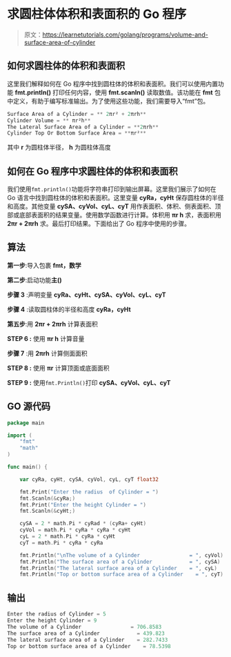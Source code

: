 # 求圆柱体体积和表面积的 Go 程序

> 原文：<https://learnetutorials.com/golang/programs/volume-and-surface-area-of-cylinder>

## 如何求圆柱体的体积和表面积

这里我们解释如何在 Go 程序中找到圆柱体的体积和表面积。我们可以使用内置功能 **fmt.println()** 打印任何内容，使用 **fmt.scanln()** 读取数值。该功能在 **fmt** 包中定义，有助于编写标准输出。为了使用这些功能，我们需要导入“fmt”包。

```go
Surface Area of a Cylinder = ** 2πr² + 2πrh** 
Cylinder Volume = ** πr²h** 
The Lateral Surface Area of a Cylinder = **2πrh** 
Cylinder Top Or Bottom Surface Area = **πr²** 

```

其中 **r** 为圆柱体半径， **h** 为圆柱体高度

## 如何在 Go 程序中求圆柱体的体积和表面积

我们使用`fmt.println()`功能将字符串打印到输出屏幕。这里我们展示了如何在 Go 语言中找到圆柱体的体积和表面积。这里变量 **cyRa，cyHt** 保存圆柱体的半径和高度。其他变量 **cySA、cyVol、cyL、cyT** 用作表面积、体积、侧表面积、顶部或底部表面积的结果变量。使用数学函数进行计算。体积用 **πr h** 求，表面积用 **2πr + 2πrh** 求。最后打印结果。下面给出了 Go 程序中使用的步骤。

## 算法

**第一步**:导入包裹 **fmt，数学**

**第二步**:启动功能**主()**

**步骤 3** :声明变量 **cyRa、cyHt、cySA、cyVol、cyL、cyT**

**步骤 4** :读取圆柱体的半径和高度 **cyRa，cyHt**

**第五步**:用 **2πr + 2πrh** 计算表面积

****STEP 6** :** 使用 **πr h** 计算音量

**步骤 7** :用 **2πrh** 计算侧面面积

****STEP 8** :** 使用 **πr** 计算顶面或底面面积

****STEP 9** :** 使用`fmt.Println()`打印 **cySA、cyVol、cyL、cyT**

## GO 源代码

```go
package main

import (
    "fmt"
    "math"
)

func main() {

    var cyRa, cyHt, cySA, cyVol, cyL, cyT float32

    fmt.Print("Enter the radius  of Cylinder = ")
    fmt.Scanln(&cyRa;)
    fmt.Print("Enter the height Cylinder = ")
    fmt.Scanln(&cyHt;)

    cySA = 2 * math.Pi * cyRad * (cyRa+ cyHt)
    cyVol = math.Pi * cyRa * cyRa * cyHt
    cyL = 2 * math.Pi * cyRa * cyHt
    cyT = math.Pi * cyRa * cyRa

    fmt.Println("\nThe volume of a Cylinder                = ", cyVol)
    fmt.Println("The surface area of a Cylinder            = ", cySA)
    fmt.Println("The lateral surface area of a Cylinder    = ", cyL)
    fmt.Println("Top or bottom surface area of a Cylinder    = ", cyT) 

```

## 输出

```go
Enter the radius of Cylinder = 5
Enter the height Cylinder = 9
The volume of a Cylinder                = 706.8583
The surface area of a Cylinder            = 439.823
The lateral surface area of a Cylinder    = 282.7433
Top or bottom surface area of a Cylinder    = 78.5398 
```